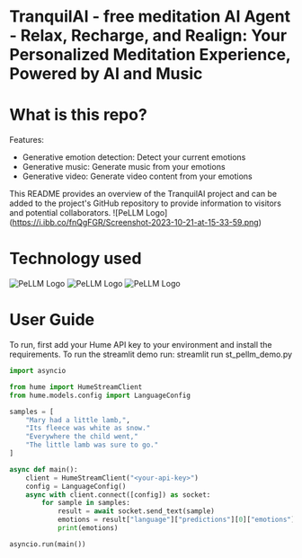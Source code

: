 # TranquilAI - free meditation AI Agent - Relax, Recharge, and Realign: Your Personalized Meditation Experience, Powered by AI and Music

# What is this repo?
Features:
- Generative emotion detection: Detect your current emotions
- Generative music: Generate music from your emotions
- Generative video: Generate video content from your emotions

This README provides an overview of the TranquilAI project and can be added to the project's GitHub repository to provide information to visitors and potential collaborators.
![PeLLM Logo] (https://i.ibb.co/fnQgFGR/Screenshot-2023-10-21-at-15-33-59.png)

# Technology used
![PeLLM Logo](https://media.licdn.com/dms/image/C560BAQFk_yGavzSPgw/company-logo_200_200/0/1617661228001/hume_ai_logo?e=2147483647&v=beta&t=qczNgjXGUOfy5BrkX9holZ2XXeU4aNzikHVJHhuX7_c)
![PeLLM Logo](https://cdn.mos.cms.futurecdn.net/aSiEWj4bvEGBvUMs9tyXyW.png)
![PeLLM Logo](https://www.thesoftwarereport.com/wp-content/uploads/2023/09/Hugging-Face2.png)

# User Guide
To run, first add your Hume API key to your environment and install the requirements. To run the streamlit demo run: streamlit run st_pellm_demo.py

```python
import asyncio

from hume import HumeStreamClient
from hume.models.config import LanguageConfig

samples = [
    "Mary had a little lamb,",
    "Its fleece was white as snow."
    "Everywhere the child went,"
    "The little lamb was sure to go."
]

async def main():
    client = HumeStreamClient("<your-api-key>")
    config = LanguageConfig()
    async with client.connect([config]) as socket:
        for sample in samples:
            result = await socket.send_text(sample)
            emotions = result["language"]["predictions"][0]["emotions"]
            print(emotions)

asyncio.run(main())
